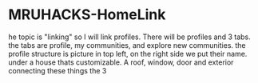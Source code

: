 # MRUHACKS-HomeLink
he topic is "linking" so I will link profiles. There will be profiles and 3 tabs. the tabs are profile, my communities, and explore new communities. the profile structure is picture in top left, on the right side we put their name. under a house thats customizable. A roof, window, door and exterior connecting these things the 3 
